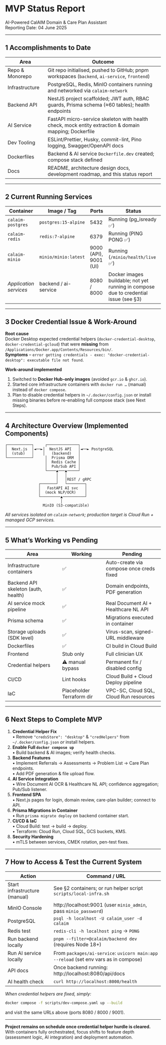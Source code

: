 # MVP Status Report  
AI-Powered CalAIM Domain & Care Plan Assistant  
Reporting Date:  04 June 2025  

---

## 1  Accomplishments to Date  
| Area | Outcome |
|------|---------|
| Repo & Monorepo | Git repo initialised, pushed to GitHub; pnpm workspaces (`backend`, `ai-service`, `frontend`)|
| Infrastructure | PostgreSQL, Redis, MinIO containers running and networked via `calaim-network` |
| Backend API | NestJS project scaffolded; JWT auth, RBAC guards, Prisma schema (≈60 tables); health endpoints |
| AI Service | FastAPI micro-service skeleton with health check, mock entity extraction & domain mapping; Dockerfile |
| Dev Tooling | ESLint/Prettier, Husky, commit-lint, Pino logging, Swagger/OpenAPI docs |
| Dockerfiles | Backend & AI service `Dockerfile.dev` created; compose stack defined |
| Docs | README, architecture design docs, development roadmap, and this status report |

---

## 2  Current Running Services  
| Container | Image / Tag | Ports | Status |
|-----------|-------------|-------|--------|
| `calaim-postgres` | `postgres:15-alpine` | 5432 | Running (pg_isready ✅) |
| `calaim-redis` | `redis:7-alpine` | 6379 | Running (PING PONG ✅) |
| `calaim-minio` | `minio/minio:latest` | 9000 (API), 9001 (UI) | Running (`/minio/health/live` ✅) |
| _Application services_ | backend / ai-service | 8080 / 8000 | Docker images buildable; not yet running in compose due to credential issue (see §3) |

---

## 3  Docker Credential Issue & Work-Around  
**Root cause**  
Docker Desktop expected credential helpers (`docker-credential-desktop`, `docker-credential-gcloud`) that were **missing** from `/Applications/Docker.app/Contents/Resources/bin/`.  
**Symptoms** – `error getting credentials - exec: "docker-credential-desktop": executable file not found`.  

**Work-around implemented**  
1. Switched to **Docker Hub-only images** (avoided `gcr.io` & `ghcr.io`).  
2. Started core infrastructure containers with `docker run …` (manual) instead of `docker compose`.  
3. Plan to disable credential helpers in `~/.docker/config.json` or install missing binaries before re-enabling full compose stack (see Next Steps).  

---

## 4  Architecture Overview (Implemented Components)  
```
┌───────────┐     ┌──────────────┐
│  Next.js  │◄──►│  NestJS API   │◄──► PostgreSQL
│  (stub)   │    │   (backend)   │
└───────────┘     │  Prisma ORM  │
                  │  Redis Cache │
                  │  Pub/Sub API │
                  └────▲───▲─────┘
                       │   │
                       │   │REST / gRPC
               ┌───────┘   └────────┐
               │   FastAPI AI svc   │
               │  (mock NLP/OCR)    │
               └─────────▲──────────┘
                         │
                 MinIO (S3-compatible)
```
_All services isolated on `calaim-network`; production target is Cloud Run + managed GCP services._

---

## 5  What’s Working vs Pending  
| Area | Working | Pending |
|------|---------|---------|
|Infrastructure containers | ✅ | Auto-create via compose once creds fixed |
|Backend API skeleton (auth, health) | ✅ | Domain endpoints, PDF generation |
|AI service mock pipeline | ✅ | Real Document AI + Healthcare NL API |
|Prisma schema | ✅ | Migrations executed in container |
|Storage uploads (SDK level) | ✅ | Virus-scan, signed-URL middleware |
|Dockerfiles | ✅ | CI build in Cloud Build |
|Frontend | Stub only | Full clinician UX |
|Credential helpers | ⚠️ manual bypass | Permanent fix / disabled config |
|CI/CD | Lint hooks | Cloud Build + Cloud Deploy pipeline |
|IaC | Placeholder Terraform dir | VPC-SC, Cloud SQL, Cloud Run resources |

---

## 6  Next Steps to Complete MVP  
1. **Credential Helper Fix**  
   • Remove `"credsStore": "desktop"` & `"credHelpers"` from `~/.docker/config.json` _or_ install helpers.  
2. **Enable Full `docker compose up`**  
   • Build backend & AI images; verify health checks.  
3. **Backend Features**  
   • Implement Referrals → Assessments → Problem List → Care Plan endpoints.  
   • Add PDF generation & file upload flow.  
4. **AI Service Integration**  
   • Wire Document AI OCR & Healthcare NL API; confidence aggregation; Pub/Sub listener.  
5. **Frontend SPA**  
   • Next.js pages for login, domain review, care-plan builder; connect to API.  
6. **Prisma Migrations in Container**  
   • Run `prisma migrate deploy` on backend container start.  
7. **CI/CD & IaC**  
   • Cloud Build: test → build → deploy.  
   • Terraform: Cloud Run, Cloud SQL, GCS buckets, KMS.  
8. **Security Hardening**  
   • mTLS between services, CMEK rotation, pen-test fixes.  

---

## 7  How to Access & Test the Current System  

| Action | Command / URL |
|--------|---------------|
|Start infrastructure (manual) | See §2 containers; or run helper script `scripts/local-infra.sh` |
|MinIO Console | http://localhost:9001 (user `minio_admin`, pass `minio_password`) |
|PostgreSQL | `psql -h localhost -U calaim_user -d calaim` |
|Redis test | `redis-cli -h localhost ping` → `PONG` |
|Run backend locally | `pnpm --filter=@calaim/backend dev` (requires Node 18+) |
|Run AI service locally | From `packages/ai-service`: `uvicorn main:app --reload` (set env vars as in compose) |
|API docs | Once backend running: http://localhost:8080/api/docs |
|AI health check | `curl http://localhost:8000/health` |

_When credential helpers are fixed, simply:_  
```bash
docker compose -f scripts/dev-compose.yaml up --build
```  
and visit the same URLs above (ports 8080 / 8000 / 9001).

---

**Project remains on schedule once credential helper hurdle is cleared.**  
With containers fully orchestrated, focus shifts to feature depth (assessment logic, AI integration) and deployment automation.  
